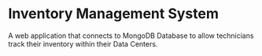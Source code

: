 # Inventory Management System

A web application that connects to MongoDB Database to allow technicians track their inventory within their Data Centers.